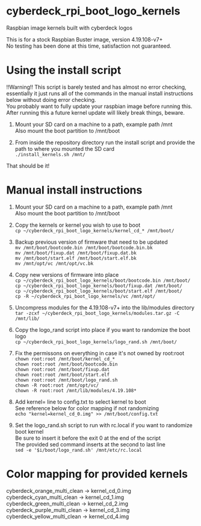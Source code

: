 # cyberdeck_rpi_boot_logo_kernels  
Raspbian image kernels built with cyberdeck logos  

This is for a stock Raspbian Buster image, version 4.19.108-v7+  
No testing has been done at this time, satisfaction not guaranteed.

# Using the install script

!!Warning!! This script is barely tested and has almost no error checking, essentially it just runs all of the commands in the manual install instructions below without doing error checking.  
You probably want to fully update your raspbian image before running this.  
After running this a future kernel update will likely break things, beware.  

1. Mount your SD card on a machine to a path, example path /mnt  
Also mount the boot partition to /mnt/boot

2. From inside the repository directory run the install script and provide the path to where you mounted the SD card  
`./install_kernels.sh /mnt/`  

That should be it!

# Manual install instructions  

1. Mount your SD card on a machine to a path, example path /mnt  
Also mount the boot partition to /mnt/boot

2. Copy the kernels or kernel you wish to use to boot  
`cp ~/cyberdeck_rpi_boot_logo_kernels/kernel_cd_* /mnt/boot/`

3. Backup previous version of firmware that need to be updated  
`mv /mnt/boot/bootcode.bin /mnt/boot/bootcode.bin.bk`  
`mv /mnt/boot/fixup.dat /mnt/boot/fixup.dat.bk`  
`mv /mnt/boot/start.elf /mnt/boot/start.elf.bk`  
`mv /mnt/opt/vc /mnt/opt/vc.bk`  

4. Copy new versions of firmware into place  
`cp ~/cyberdeck_rpi_boot_logo_kernels/boot/bootcode.bin /mnt/boot/`  
`cp ~/cyberdeck_rpi_boot_logo_kernels/boot/fixup.dat /mnt/boot/`  
`cp ~/cyberdeck_rpi_boot_logo_kernels/boot/start.elf /mnt/boot/`  
`cp -R ~/cyberdeck_rpi_boot_logo_kernels/vc /mnt/opt/`  

5. Uncompress modules for the 4.19.108-v7+ into the lib/modules directory  
`tar -zcxf ~/cyberdeck_rpi_boot_logo_kernels/modules.tar.gz -C /mnt/lib/`  

6. Copy the logo_rand script into place if you want to randomize the boot logo  
`cp ~/cyberdeck_rpi_boot_logo_kernels/logo_rand.sh /mnt/boot/`  

7. Fix the permissons on everything in case it's not owned by root:root  
`chown root:root /mnt/boot/kernel_cd_*`  
`chown root:root /mnt/boot/bootcode.bin`  
`chown root:root /mnt/boot/fixup.dat`  
`chown root:root /mnt/boot/start.elf`  
`chown root:root /mnt/boot/logo_rand.sh`  
`chown -R root:root /mnt/opt/vc/`  
`chown -R root:root /mnt/lib/modules/4.19.108*`  

8. Add kernel= line to config.txt to select kernel to boot  
See reference below for color mapping if not randomizing  
`echo "kernel=kernel_cd_0.img" >> /mnt/boot/config.txt`  

9. Set the logo_rand.sh script to run with rc.local if you want to randomize boot kernel  
Be sure to insert it before the exit 0 at the end of the script  
The provided sed command inserts at the second to last line  
`sed -e '$i/boot/logo_rand.sh' /mnt/etc/rc.local` 

# Color mapping for provided kernels

cyberdeck_orange_multi_clean -> kernel_cd_0.img  
cyberdeck_cyan_multi_clean -> kernel_cd_1.img  
cyberdeck_green_multi_clean -> kernel_cd_2.img  
cyberdeck_purple_multi_clean -> kernel_cd_3.img  
cyberdeck_yellow_multi_clean -> kernel_cd_4.img  
